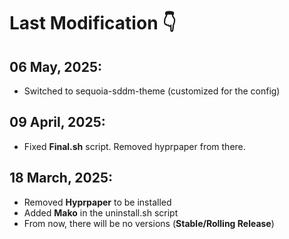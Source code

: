 # Last Modification 👇

## 06 May, 2025:

- Switched to sequoia-sddm-theme (customized for the config)

## 09 April, 2025:

- Fixed **Final.sh** script. Removed hyprpaper from there.

## 18 March, 2025:

- Removed **Hyprpaper** to be installed
- Added **Mako** in the uninstall.sh script
- From now, there will be no versions (**Stable/Rolling Release**)

